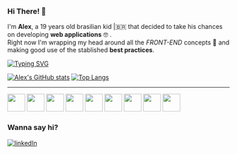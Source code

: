 
### Hi There! 👋

I'm **Alex**, a 19 years old brasilian kid |🇧🇷 that decided to take his chances on developing **web applications** 🤓 .  
Right now I'm wrapping my head around all the *FRONT-END* concepts 🤯 and making good use of the stablished **best practices**.

[![Typing SVG](https://readme-typing-svg.demolab.com/?lines=Welcome+to+my+GitHub+\\(^o^)/;Let+me+show+you+what+I've+been+up+to!&width=500&font=Fira+Code&color=bd93f9&duration=3700&pause=700)](https://git.io/typing-svg)

[![Alex's GitHub stats](https://github-readme-stats.vercel.app/api?username=alexmoDeveloper&hide=prs,issues&count_private=trueshow_icons=true&theme=radical)](https://github.com/anuraghazra/github-readme-stats)
[![Top Langs](https://github-readme-stats.vercel.app/api/top-langs/?username=alexmoDeveloper&layout=compact&theme=radical)](https://github.com/anuraghazra/github-readme-stats)

---

<div>
  <img width='40' src='https://cdn.jsdelivr.net/gh/devicons/devicon/icons/html5/html5-original.svg'>
  <img width='40' src='https://cdn.jsdelivr.net/gh/devicons/devicon/icons/css3/css3-original.svg'>
  <img width='40' src='https://cdn.jsdelivr.net/gh/devicons/devicon/icons/javascript/javascript-original.svg'>
  <img width='40' src='https://cdn.jsdelivr.net/gh/devicons/devicon/icons/react/react-original-wordmark.svg'>
  <img width='40' src='https://cdn.jsdelivr.net/gh/devicons/devicon/icons/nodejs/nodejs-original.svg'>
  <img width='40' src='https://cdn.jsdelivr.net/gh/devicons/devicon/icons/npm/npm-original-wordmark.svg'>
  <img width='40' src='https://cdn.jsdelivr.net/gh/devicons/devicon/icons/linux/linux-original.svg'>
  <img width='40' src='https://cdn.jsdelivr.net/gh/devicons/devicon/icons/fedora/fedora-original.svg'>
  <img width='40' src='https://cdn.jsdelivr.net/gh/devicons/devicon/icons/lua/lua-original.svg'>
</div>

### Wanna say hi?
[![linkedIn](https://img.shields.io/badge/LinkedIn-0077B5?style=for-the-badge&logo=linkedin&logoColor=white)](https://img.shields.io/badge/LinkedIn-0077B5?style=for-the-badge&logo=linkedin&logoColor=white)
[]()
[]()
